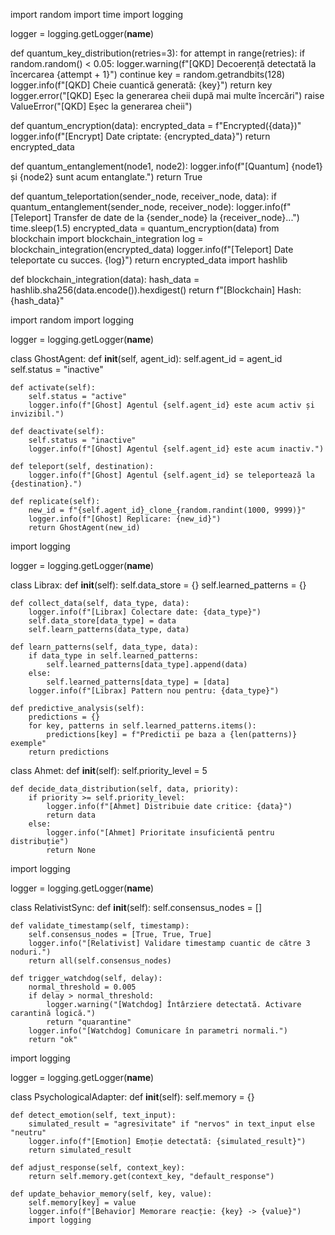 import random
import time
import logging

logger = logging.getLogger(__name__)

def quantum_key_distribution(retries=3):
    for attempt in range(retries):
        if random.random() < 0.05:
            logger.warning(f"[QKD] Decoerență detectată la încercarea {attempt + 1}")
            continue
        key = random.getrandbits(128)
        logger.info(f"[QKD] Cheie cuantică generată: {key}")
        return key
    logger.error("[QKD] Eșec la generarea cheii după mai multe încercări")
    raise ValueError("[QKD] Eșec la generarea cheii")

def quantum_encryption(data):
    encrypted_data = f"Encrypted({data})"
    logger.info(f"[Encrypt] Date criptate: {encrypted_data}")
    return encrypted_data

def quantum_entanglement(node1, node2):
    logger.info(f"[Quantum] {node1} și {node2} sunt acum entanglate.")
    return True

def quantum_teleportation(sender_node, receiver_node, data):
    if quantum_entanglement(sender_node, receiver_node):
        logger.info(f"[Teleport] Transfer de date de la {sender_node} la {receiver_node}...")
        time.sleep(1.5)
        encrypted_data = quantum_encryption(data)
        from blockchain import blockchain_integration
        log = blockchain_integration(encrypted_data)
        logger.info(f"[Teleport] Date teleportate cu succes. {log}")
        return encrypted_data
import hashlib

def blockchain_integration(data):
    hash_data = hashlib.sha256(data.encode()).hexdigest()
    return f"[Blockchain] Hash: {hash_data}"

import random
import logging

logger = logging.getLogger(__name__)

class GhostAgent:
    def __init__(self, agent_id):
        self.agent_id = agent_id
        self.status = "inactive"

    def activate(self):
        self.status = "active"
        logger.info(f"[Ghost] Agentul {self.agent_id} este acum activ și invizibil.")

    def deactivate(self):
        self.status = "inactive"
        logger.info(f"[Ghost] Agentul {self.agent_id} este acum inactiv.")

    def teleport(self, destination):
        logger.info(f"[Ghost] Agentul {self.agent_id} se teleportează la {destination}.")

    def replicate(self):
        new_id = f"{self.agent_id}_clone_{random.randint(1000, 9999)}"
        logger.info(f"[Ghost] Replicare: {new_id}")
        return GhostAgent(new_id)

import logging

logger = logging.getLogger(__name__)

class Librax:
    def __init__(self):
        self.data_store = {}
        self.learned_patterns = {}

    def collect_data(self, data_type, data):
        logger.info(f"[Librax] Colectare date: {data_type}")
        self.data_store[data_type] = data
        self.learn_patterns(data_type, data)

    def learn_patterns(self, data_type, data):
        if data_type in self.learned_patterns:
            self.learned_patterns[data_type].append(data)
        else:
            self.learned_patterns[data_type] = [data]
        logger.info(f"[Librax] Pattern nou pentru: {data_type}")

    def predictive_analysis(self):
        predictions = {}
        for key, patterns in self.learned_patterns.items():
            predictions[key] = f"Predictii pe baza a {len(patterns)} exemple"
        return predictions

class Ahmet:
    def __init__(self):
        self.priority_level = 5

    def decide_data_distribution(self, data, priority):
        if priority >= self.priority_level:
            logger.info(f"[Ahmet] Distribuie date critice: {data}")
            return data
        else:
            logger.info("[Ahmet] Prioritate insuficientă pentru distribuție")
            return None
import logging

logger = logging.getLogger(__name__)

class RelativistSync:
    def __init__(self):
        self.consensus_nodes = []

    def validate_timestamp(self, timestamp):
        self.consensus_nodes = [True, True, True]
        logger.info("[Relativist] Validare timestamp cuantic de către 3 noduri.")
        return all(self.consensus_nodes)

    def trigger_watchdog(self, delay):
        normal_threshold = 0.005
        if delay > normal_threshold:
            logger.warning("[Watchdog] Întârziere detectată. Activare carantină logică.")
            return "quarantine"
        logger.info("[Watchdog] Comunicare în parametri normali.")
        return "ok"
import logging

logger = logging.getLogger(__name__)

class PsychologicalAdapter:
    def __init__(self):
        self.memory = {}

    def detect_emotion(self, text_input):
        simulated_result = "agresivitate" if "nervos" in text_input else "neutru"
        logger.info(f"[Emotion] Emoție detectată: {simulated_result}")
        return simulated_result

    def adjust_response(self, context_key):
        return self.memory.get(context_key, "default_response")

    def update_behavior_memory(self, key, value):
        self.memory[key] = value
        logger.info(f"[Behavior] Memorare reacție: {key} -> {value}")
        import logging

